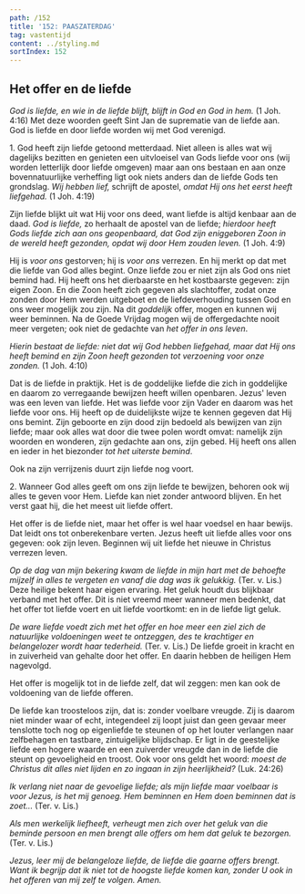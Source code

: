 ```yaml
---
path: /152
title: '152: PAASZATERDAG'
tag: vastentijd
content: ../styling.md
sortIndex: 152
---
```


## Het offer en de liefde

_God is liefde, en wie in de liefde blijft, blijft in God en God in hem._ (1 Joh. 4:16) Met deze woorden geeft Sint Jan de suprematie van de liefde aan. God is liefde en door liefde worden wij met God verenigd.

1\. God heeft zijn liefde getoond metterdaad. Niet alleen is alles wat wij dagelijks bezitten en genieten een uitvloeisel van Gods liefde voor ons (wij worden letterlijk door liefde omgeven) maar aan ons bestaan en aan onze bovennatuurlijke verheffing ligt ook niets anders dan de liefde Gods ten grondslag. _Wij hebben lief,_ schrijft de apostel, _omdat Hij ons het eerst heeft liefgehad._ (1 Joh. 4:19)

Zijn liefde blijkt uit wat Hij voor ons deed, want liefde is altijd kenbaar aan de daad. _God is liefde,_ zo herhaalt de apostel van de liefde; _hierdoor heeft Gods liefde zich aan ons geopenbaard, dat God zijn eniggeboren Zoon in de wereld heeft gezonden, opdat wij door Hem zouden leven._ (1 Joh. 4:9)

Hij is _voor ons_ gestorven; hij is _voor ons_ verrezen. En hij merkt op dat met die liefde van God alles begint. Onze liefde zou er niet zijn als God ons niet bemind had. Hij heeft ons het dierbaarste en het kostbaarste gegeven: zijn eigen Zoon. En die Zoon heeft zich gegeven als slachtoffer, zodat onze zonden door Hem werden uitgeboet en de liefdeverhouding tussen God en ons weer mogelijk zou zijn. Na dit _goddelijk_ offer, mogen en kunnen wij weer beminnen. Na de Goede Vrijdag mogen wij de offergedachte nooit meer vergeten; ook niet de gedachte van _het offer in ons leven_.

_Hierin bestaat de liefde: niet dat wij God hebben liefgehad, maar dat Hij ons heeft bemind en zijn Zoon heeft gezonden tot verzoening voor onze zonden._ (1 Joh. 4:10)

Dat is de liefde in praktijk. Het is de goddelijke liefde die zich in goddelijke en daarom zo verregaande bewijzen heeft willen openbaren. Jezus' leven was een leven van liefde. Het was liefde voor zijn Vader en daarom was het liefde voor ons. Hij heeft op de duidelijkste wijze te kennen gegeven dat Hij ons bemint. Zijn geboorte en zijn dood zijn bedoeld als bewijzen van zijn liefde; maar ook alles wat door die twee polen wordt omvat: namelijk zijn woorden en wonderen, zijn gedachte aan ons, zijn gebed. Hij heeft ons allen en ieder in het biezonder _tot het uiterste bemind_.

Ook na zijn verrijzenis duurt zijn liefde nog voort.

2\. Wanneer God alles geeft om ons zijn liefde te bewijzen, behoren ook wij alles te geven voor Hem. Liefde kan niet zonder antwoord blijven. En het verst gaat hij, die het meest uit liefde offert.

Het offer is de liefde niet, maar het offer is wel haar voedsel en haar bewijs. Dat leidt ons tot onberekenbare verten. Jezus heeft uit liefde alles voor ons gegeven: ook zijn leven. Beginnen wij uit liefde het nieuwe in Christus verrezen leven.

_Op de dag van mijn bekering kwam de liefde in mijn hart met de behoefte mijzelf in alles te vergeten en vanaf die dag was ik gelukkig._ (Ter. v. Lis.) Deze heilige bekent haar eigen ervaring. Het geluk houdt dus blijkbaar verband met het offer. Dit is niet vreemd meer wanneer men bedenkt, dat het offer tot liefde voert en uit liefde voortkomt: en in de liefde ligt geluk.

_De ware liefde voedt zich met het offer en hoe meer een ziel zich de natuurlijke voldoeningen weet te ontzeggen, des te krachtiger en belangelozer wordt haar tederheid._ (Ter. v. Lis.) De liefde groeit in kracht en in zuiverheid van gehalte door het offer. En daarin hebben de heiligen Hem nagevolgd.

Het offer is mogelijk tot in de liefde zelf, dat wil zeggen: men kan ook de voldoening van de liefde offeren.

De liefde kan troosteloos zijn, dat is: zonder voelbare vreugde. Zij is daarom niet minder waar of echt, integendeel zij loopt juist dan geen gevaar meer tenslotte toch nog op eigenliefde te steunen of op het louter verlangen naar zelfbehagen en tastbare, zintuigelijke blijdschap. Er ligt in de geestelijke liefde een hogere waarde en een zuiverder vreugde dan in de liefde die steunt op gevoeligheid en troost. Ook voor ons geldt het woord: _moest de Christus dit alles niet lijden en zo ingaan in zijn heerlijkheid?_ (Luk. 24:26)

_Ik verlang niet naar de gevoelige liefde; als mijn liefde maar voelbaar is voor Jezus, is het mij genoeg. Hem beminnen en Hem doen beminnen dat is zoet..._ (Ter. v. Lis.)

_Als men werkelijk liefheeft, verheugt men zich over het geluk van die beminde persoon en men brengt alle offers om hem dat geluk te bezorgen._ (Ter. v. Lis.)

_Jezus, leer mij de belangeloze liefde, de liefde die gaarne offers brengt. Want ik begrijp dat ik niet tot de hoogste liefde komen kan, zonder U ook in het offeren van mij zelf te volgen. Amen._
